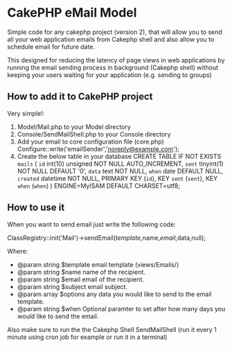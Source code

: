CakePHP eMail Model
============================================================

Simple code for any cakephp project (version 2), that will allow you to send all your web application emails from Cakephp shell and also allow you to schedule email for future date.

This designed for reducing the latency of page views in web applications by running the email sending process in background (Cakephp shell) without keeping your users waiting for your application (e.g. sending to groups)

How to add it to CakePHP project
-------------------------------------------------------

Very simple!:

1. Model/Mail.php to your Model directory
2. Console/SendMailShell.php to your Console directory
3. Add your email to core configuration file (core.php)  Configure::write('emailSender','noreply@example.com');
4. Create the below table in your database
CREATE TABLE IF NOT EXISTS `mails` (
  `id` int(10) unsigned NOT NULL AUTO_INCREMENT,
  `sent` tinyint(1) NOT NULL DEFAULT '0',
  `data` text NOT NULL,
  `when` date DEFAULT NULL,
  `created` datetime NOT NULL,
  PRIMARY KEY (`id`),
  KEY `sent` (`sent`),
  KEY `when` (`when`)
) ENGINE=MyISAM  DEFAULT CHARSET=utf8;

How to use it
-------------------------------------------------------

When you want to send email just write the following code:

ClassRegistry::init('Mail')->sendEmail($template,$name,$email,$data,null);

Where:

 * @param string $template email template (views/Emails/)
 * @param string $name name of the recipient.
 * @param string $email email of the recipient.
 * @param string $subject email subject.
 * @param array $options any data you would like to send to the email template.
 * @param string $when Optional paramter to set after how many days you would like to send the email.
 
 Also make sure to run the the Cakephp Shell SendMailShell (run it every 1 minute using cron job for example or run it in a terminal)
